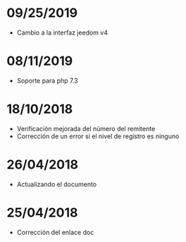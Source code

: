 # 09/25/2019

- Cambio a la interfaz jeedom v4

# 08/11/2019

- Soporte para php 7.3

# 18/10/2018

- Verificación mejorada del número del remitente
- Corrección de un error si el nivel de registro es ninguno

# 26/04/2018

- Actualizando el documento

# 25/04/2018

- Corrección del enlace doc
